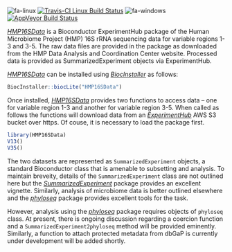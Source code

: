 ![fa-linux](http://fa2png.io/media/icons/font-awesome/4-7-0/linux/20/0/2c3e50_none.png) [![Travis-CI Linux Build Status](https://travis-matrix-badges.herokuapp.com/repos/waldronlab/HMP16SData/branches/master/1)](https://travis-ci.org/waldronlab/HMP16SData) <!-- ![fa-apple](http://fa2png.io/media/icons/font-awesome/4-7-0/apple/20/0/2c3e50_none.png) --> <!-- [![Travis-CI Mac Build Status](https://travis-matrix-badges.herokuapp.com/repos/waldronlab/HMP16SData/branches/master/2)](https://travis-ci.org/waldronlab/HMP16SData) --> ![fa-windows](http://fa2png.io/media/icons/font-awesome/4-7-0/windows/20/0/2c3e50_none.png) [![AppVeyor Build Status](https://ci.appveyor.com/api/projects/status/github/waldronlab/HMP16SData?branch=master&svg=true)](https://ci.appveyor.com/project/waldronlab/HMP16SData)

*[HMP16SData](http://bioconductor.org/packages/HMP16SData)* is a Bioconductor ExperimentHub package of the Human Microbiome Project (HMP) 16S rRNA sequencing data for variable regions 1-3 and 3-5. The raw data files are provided in the package as downloaded from the HMP Data Analysis and Coordination Center website. Processed data is provided as SummarizedExperiment objects via ExperimentHub.

*[HMP16SData](http://bioconductor.org/packages/HMP16SData)* can be installed using *[BiocInstaller](http://bioconductor.org/packages/BiocInstaller)* as follows:

``` r
BiocInstaller::biocLite("HMP16SData")
```

Once installed, *[HMP16SData](http://bioconductor.org/packages/HMP16SData)* provides two functions to access data – one for variable region 1-3 and another for variable region 3-5. When called as follows the functions will download data from an *[ExperimentHub](http://bioconductor.org/packages/ExperimentHub)* AWS S3 bucket over https. Of couse, it is necessary to load the package first.

``` r
library(HMP16SData)
V13()
V35()
```

The two datasets are represented as `SummarizedExperiment` objects, a standard Bioconductor class that is amenable to subsetting and analysis. To maintain breveity, details of the `SummarizedExperiment` class are not outlined here but the *[SummarizedExperiment](http://bioconductor.org/packages/SummarizedExperiment)* package provides an excellent vignette. Similarly, analysis of microbiome data is better outlined elsewhere and the *[phyloseq](http://bioconductor.org/packages/phyloseq)* package provides excellent tools for the task.

However, analysis using the *[phyloseq](http://bioconductor.org/packages/phyloseq)* package requires objects of `phyloseq` class. At present, there is ongoing discussion regarding a coercion function and a `SummarizedExperiment2phyloseq` method will be provided eminently. Similarly, a function to attach protected metadata from dbGaP is currently under development will be added shortly.

